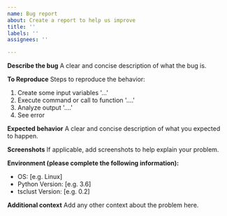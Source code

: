 ```yaml
---
name: Bug report
about: Create a report to help us improve
title: ''
labels: ''
assignees: ''

---
```


**Describe the bug**
A clear and concise description of what the bug is. 

**To Reproduce**
Steps to reproduce the behavior:
1. Create some input variables '...'
2. Execute command or call to function '....'
3. Analyze output '....'
4. See error

**Expected behavior**
A clear and concise description of what you expected to happen.

**Screenshots**
If applicable, add screenshots to help explain your problem.

**Environment (please complete the following information):**
 - OS: [e.g. Linux]
 - Python Version: [e.g. 3.6]
 - tsclust Version: [e.g. 0.2]

**Additional context**
Add any other context about the problem here.
